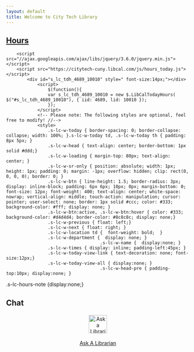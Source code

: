 ```yaml
---
layout: default
title: Welcome to City Tech Library
---
```

<div class="row" style="padding-bottom:10px; width:100%">
<div class="col-md-3 col-sm-12" style="height:100%; padding-bottom:5px;">
<div class="card card-info">
<div class="card-heading"><h2 style="font-weight:bold;"><span class="glyphicon glyphicon-time"></span><a href="https://libcal.citytech.cuny.edu"> Hours</a></h2></div>

		<script src="//ajax.googleapis.com/ajax/libs/jquery/3.6.0/jquery.min.js"></script> 
		<script src="https://citytech-cuny.libcal.com/js/hours_today.js"></script> 
			<div id="s_lc_tdh_4689_10010" style=" font-size:14px;"></div> 
				<script>
					$(function(){ 
					var s_lc_tdh_4689_10010 = new $.LibCalTodayHours( $("#s_lc_tdh_4689_10010"), { iid: 4689, lid: 10010 }); 
					});
				</script> 
				<!-- Please note: The following styles are optional, feel free to modify! //-->
				<style>
					.s-lc-w-today { border-spacing: 0; border-collapse: collapse; width: 100%; }.s-lc-w-today td, .s-lc-w-today th { padding: 8px 5px; }
					.s-lc-w-head { text-align: center; border-bottom: 1px solid #ddd;}
					.s-lc-w-loading { margin-top: 80px; text-align: center; }
					.s-lc-w-sr-only { position: absolute; width: 1px; height: 1px; padding: 0; margin: -1px; overflow: hidden; clip: rect(0, 0, 0, 0); border: 0; }
					.s-lc-w-btn { line-height: 1.5; border-radius: 3px; display: inline-block; padding: 6px 6px; 10px; 0px; margin-bottom: 0; font-size: 12px; font-weight: 400; text-align: center; white-space: nowrap; vertical-align: middle; touch-action: manipulation; cursor: pointer; user-select: none; border: 1px solid #ccc; color: #333; background-color: #fff; display: none; }
					.s-lc-w-btn:active, .s-lc-w-btn:hover { color: #333; background-color: #d4d4d4; border-color: #8c8c8c; display: none;}
					.s-lc-w-previous { float: left;}
					.s-lc-w-next { float: right; }
					.s-lc-w-location td {  font-weight: bold;  }
					.s-lc-w-department {  display: none; } 
                                        .s-lc-w-name {  display:none; }
					.s-lc-w-times { display: inline; padding-left:45px; }
					.s-lc-w-today-view-link { text-decoration: none; font-size:12px;}
					.s-lc-w-today-view-all { display:none; }
                                        .s-lc-w-head-pre { padding-top:10px; display:none; }
.s-lc-hours-note {display:none;}
				</style>
		</div><!-- card-->
<div class="card card-default">
  <div class="card-heading"><h2 style="font-weight:bold;"><span class="glyphicon glyphicon-comment"></span> Chat</h2></div>
  <div class="card-body" style="text-align:center">
<a href="https://library.citytech.cuny.edu/help/ask/index.php"><img style="padding: 2px;  margin:2px; height:50px; width:50px;" src="https://library.citytech.cuny.edu/uploads/noun-chat-bubble-1388380.png" alt="Ask a Librarian"><p>Ask A Librarian</p></a>
</div>
</div>
	</div> <!--col-md-3-->

 	<div class="jumbotron col-md-9 col-sm-12" style="height:100%;">
	<div class="card card-primary" style="width:100%;">
		<div class="card-heading card-primary" style="background:#044e95;"><h2 style="color:white; font-weight:bold;"><span class="glyphicon glyphicon-search"></span> Search the Collection</h2></div>
			

	</div><!--card -->
	</div><!--card-->
</div>
</div><!--row-->
